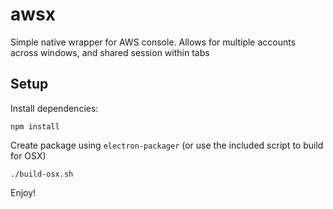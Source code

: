 # awsx
Simple native wrapper for AWS console. Allows for multiple accounts across windows, and shared session within tabs

## Setup

Install dependencies:
```
npm install
```

Create package using `electron-packager` (or use the included script to build for OSX)
```
./build-osx.sh
```

Enjoy!

